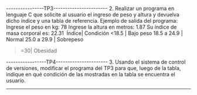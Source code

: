----------------TP3-----------------------‭
2. Realizar un programa en lenguaje C que solicite al usuario el ingreso de peso y altura y‬
‭devuelva dicho índice y una tabla de referencia.‬
‭Ejemplo de salida del programa:‬
I‭‬‭ngrese el peso en kg: 78‬
Ingrese la altura en metros: 1.87‬
Su índice de masa corporal es: 22.31‬
‭
‭Índice| Condición‬
‭<18.5 | Bajo peso‬
18.5 a 24.9 | Normal‬
25.0 a 29.9 | Sobrepeso‬
>=30| Obesidad‬

-----------------TP4----------------------
3. Usando el sistema de control de versiones, modificar el programa del TP3 para que, luego‬ ‭de la tabla, indique en qué condición de las mostradas en la tabla se encuentra el usuario.‬

-----------------
‭
